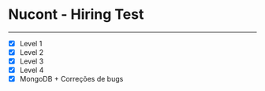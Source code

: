 # Nucont - Hiring Test
---

* [x] Level 1
* [x] Level 2
* [x] Level 3
* [x] Level 4
* [x] MongoDB + Correções de bugs